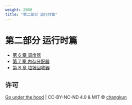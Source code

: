 ```yaml
---
weight: 2000
title: "第二部分 运行时篇"
---
```


# 第二部分 运行时篇

- [第 6 章 调度器](./ch06sched)
- [第 7 章 内存分配器](./ch07alloc)
- [第 8 章 垃圾回收器](./ch08GC)

## 许可

[Go under the hood](https://github.com/golang-design/under-the-hood) | CC-BY-NC-ND 4.0 & MIT &copy; [changkun](https://changkun.de)
